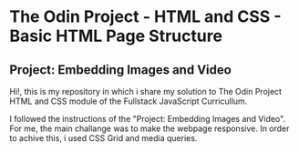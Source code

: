 # The Odin Project - HTML and CSS - Basic HTML Page Structure
## Project: Embedding Images and Video

Hi!, this is my repository in which i share my solution to The Odin Project HTML and CSS module of the Fullstack JavaScript Curricullum.

I followed the instructions of the "Project: Embedding Images and Video". For me, the main challange was to make the webpage responsive. In order to achive this, i used CSS Grid and media queries.
